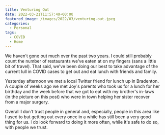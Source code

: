 ```yaml
---
title: Venturing Out
date: 2022-03-21T11:57:40+00:00
featured_image: /images/2022/03/venturing-out.jpeg
categories:
  - Personal
tags:
  - COVID
  - Home
---
```


We haven't gone out much over the past two years. I could still probably count the number of restaurants we've eaten at on my fingers (sans a little bit of travel). That said, we've been doing our best to take advantage of the current lull in COVID cases to get out and eat lunch with friends and family.

Yesterday afternoon we met a local Twitter friend for lunch up in Bradenton. A couple of weeks ago we met Joy's parents who took us for a lunch for her birthday and the week before that we got to eat with my brother's in-laws (in the picture on this post) who were in town helping her sister recover from a major surgery.

Overall I don't trust people in general and, especially, people in this area like I used to but getting out every once in a while has still been a very good thing for us. I do look forward to doing it more often, while it's safe to do so, with people we trust.